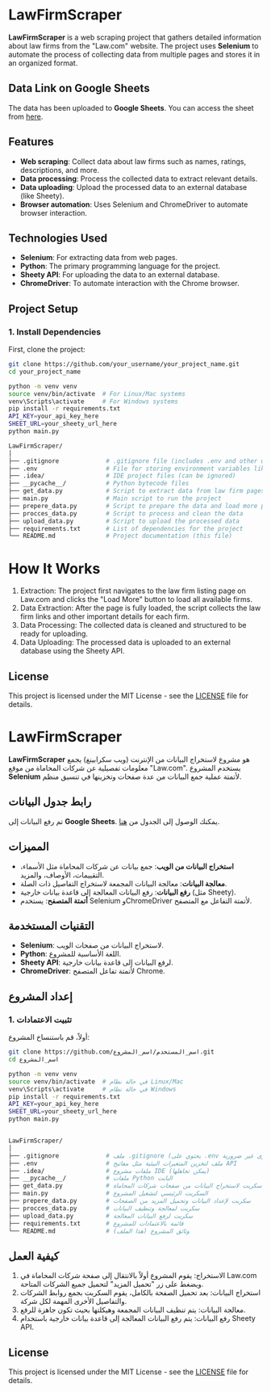 # **LawFirmScraper**

**LawFirmScraper** is a web scraping project that gathers detailed information about law firms from the "Law.com" website. The project uses **Selenium** to automate the process of collecting data from multiple pages and stores it in an organized format.

## **Data Link on Google Sheets**
The data has been uploaded to **Google Sheets**. You can access the sheet from [here](https://docs.google.com/spreadsheets/d/16N9k-3NBUPVeVtVHINMSlX6Rnl8rOzkSheF2_BwFvXg/edit?gid=0#gid=0).


## **Features**

- **Web scraping**: Collect data about law firms such as names, ratings, descriptions, and more.
- **Data processing**: Process the collected data to extract relevant details.
- **Data uploading**: Upload the processed data to an external database (like Sheety).
- **Browser automation**: Uses Selenium and ChromeDriver to automate browser interaction.

## **Technologies Used**

- **Selenium**: For extracting data from web pages.
- **Python**: The primary programming language for the project.
- **Sheety API**: For uploading the data to an external database.
- **ChromeDriver**: To automate interaction with the Chrome browser.

## **Project Setup**

### 1. **Install Dependencies**

First, clone the project:

```bash
git clone https://github.com/your_username/your_project_name.git
cd your_project_name

python -m venv venv
source venv/bin/activate  # For Linux/Mac systems
venv\Scripts\activate     # For Windows systems
pip install -r requirements.txt
API_KEY=your_api_key_here
SHEET_URL=your_sheety_url_here
python main.py

LawFirmScraper/
│
├── .gitignore             # .gitignore file (includes .env and other unnecessary files)
├── .env                   # File for storing environment variables like API keys
├── .idea/                 # IDE project files (can be ignored)
├── __pycache__/           # Python bytecode files
├── get_data.py            # Script to extract data from law firm pages
├── main.py                # Main script to run the project
├── prepere_data.py        # Script to prepare the data and load more pages
├── procces_data.py        # Script to process and clean the data
├── upload_data.py         # Script to upload the processed data
├── requirements.txt       # List of dependencies for the project
└── README.md              # Project documentation (this file)
```


# How It Works
1. Extraction: The project first navigates to the law firm listing page on Law.com and clicks the "Load More" button to load all available firms.
2. Data Extraction: After the page is fully loaded, the script collects the law firm links and other important details for each firm.
3. Data Processing: The collected data is cleaned and structured to be ready for uploading.
4. Data Uploading: The processed data is uploaded to an external database using the Sheety API.

## License

This project is licensed under the MIT License - see the [LICENSE](LICENSE) file for details.
##
##

##

# **LawFirmScraper**

**LawFirmScraper** هو مشروع لاستخراج البيانات من الإنترنت (ويب سكرابينغ) يجمع معلومات تفصيلية عن شركات المحاماة من موقع "Law.com". يستخدم المشروع **Selenium** لأتمتة عملية جمع البيانات من عدة صفحات وتخزينها في تنسيق منظم.
## **رابط جدول البيانات**
تم رفع البيانات إلى **Google Sheets**. يمكنك الوصول إلى الجدول من [هنا](https://docs.google.com/spreadsheets/d/16N9k-3NBUPVeVtVHINMSlX6Rnl8rOzkSheF2_BwFvXg/edit?gid=0#gid=0).


## **المميزات**

- **استخراج البيانات من الويب**: جمع بيانات عن شركات المحاماة مثل الأسماء، التقييمات، الأوصاف، والمزيد.
- **معالجة البيانات**: معالجة البيانات المجمعة لاستخراج التفاصيل ذات الصلة.
- **رفع البيانات**: رفع البيانات المعالجة إلى قاعدة بيانات خارجية (مثل Sheety).
- **أتمتة المتصفح**: يستخدم Selenium وChromeDriver لأتمتة التفاعل مع المتصفح.

## **التقنيات المستخدمة**

- **Selenium**: لاستخراج البيانات من صفحات الويب.
- **Python**: اللغة الأساسية للمشروع.
- **Sheety API**: لرفع البيانات إلى قاعدة بيانات خارجية.
- **ChromeDriver**: لأتمتة تفاعل المتصفح Chrome.

## **إعداد المشروع**

### 1. **تثبيت الاعتمادات**

أولاً، قم باستنساخ المشروع:

```bash
git clone https://github.com/اسم_المستخدم/اسم_المشروع.git
cd اسم_المشروع

python -m venv venv
source venv/bin/activate  # في حالة نظام Linux/Mac
venv\Scripts\activate     # في حالة نظام Windows
pip install -r requirements.txt
API_KEY=your_api_key_here
SHEET_URL=your_sheety_url_here
python main.py


LawFirmScraper/
│
├── .gitignore             # ملف .gitignore (يحتوي على .env وملفات أخرى غير ضرورية)
├── .env                   # ملف لتخزين المتغيرات البيئية مثل مفاتيح API
├── .idea/                 # ملفات مشروع IDE (يمكن تجاهلها)
├── __pycache__/           # ملفات Python البايت
├── get_data.py            # سكربت لاستخراج البيانات من صفحات شركات المحاماة
├── main.py                # السكربت الرئيسي لتشغيل المشروع
├── prepere_data.py        # سكربت لإعداد البيانات وتحميل المزيد من الصفحات
├── procces_data.py        # سكربت لمعالجة وتنظيف البيانات
├── upload_data.py         # سكربت لرفع البيانات المعالجة
├── requirements.txt       # قائمة بالاعتمادات للمشروع
└── README.md              # وثائق المشروع (هذا الملف)
```

## **كيفية العمل**
1. الاستخراج: يقوم المشروع أولاً بالانتقال إلى صفحة شركات المحاماة في Law.com ويضغط على زر "تحميل المزيد" لتحميل جميع الشركات المتاحة.
2. استخراج البيانات: بعد تحميل الصفحة بالكامل، يقوم السكربت بجمع روابط الشركات والتفاصيل الأخرى المهمة لكل شركة.
3. معالجة البيانات: يتم تنظيف البيانات المجمعة وهيكلتها بحيث تكون جاهزة للرفع.
4. رفع البيانات: يتم رفع البيانات المعالجة إلى قاعدة بيانات خارجية باستخدام Sheety API.




## License

This project is licensed under the MIT License - see the [LICENSE](LICENSE) file for details.

